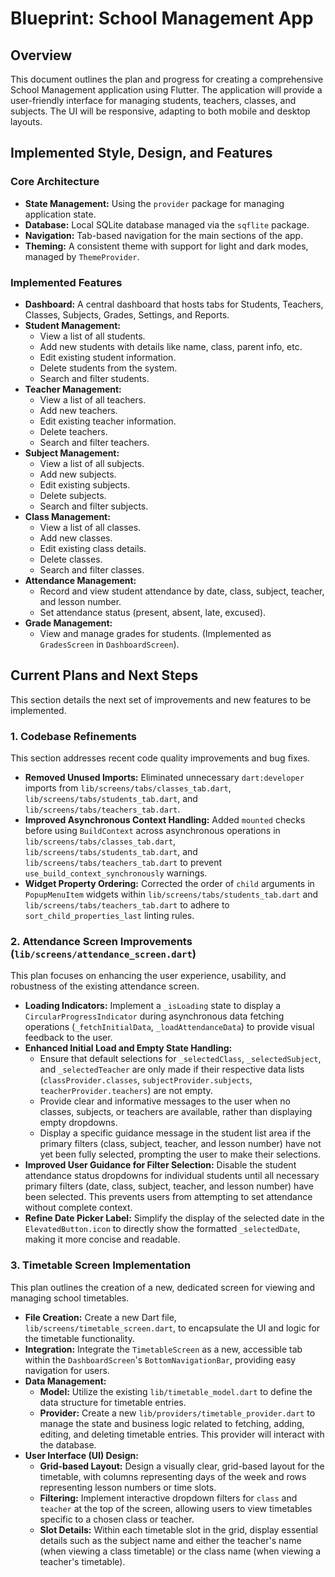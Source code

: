 # Blueprint: School Management App

## Overview

This document outlines the plan and progress for creating a comprehensive School Management application using Flutter. The application will provide a user-friendly interface for managing students, teachers, classes, and subjects. The UI will be responsive, adapting to both mobile and desktop layouts.

## Implemented Style, Design, and Features

### Core Architecture
- **State Management:** Using the `provider` package for managing application state.
- **Database:** Local SQLite database managed via the `sqflite` package.
- **Navigation:** Tab-based navigation for the main sections of the app.
- **Theming:** A consistent theme with support for light and dark modes, managed by `ThemeProvider`.

### Implemented Features
- **Dashboard:** A central dashboard that hosts tabs for Students, Teachers, Classes, Subjects, Grades, Settings, and Reports.
- **Student Management:**
    - View a list of all students.
    - Add new students with details like name, class, parent info, etc.
    - Edit existing student information.
    - Delete students from the system.
    - Search and filter students.
- **Teacher Management:**
    - View a list of all teachers.
    - Add new teachers.
    - Edit existing teacher information.
    - Delete teachers.
    - Search and filter teachers.
- **Subject Management:**
    - View a list of all subjects.
    - Add new subjects.
    - Edit existing subjects.
    - Delete subjects.
    - Search and filter subjects.
- **Class Management:**
    - View a list of all classes.
    - Add new classes.
    - Edit existing class details.
    - Delete classes.
    - Search and filter classes.
- **Attendance Management:**
    - Record and view student attendance by date, class, subject, teacher, and lesson number.
    - Set attendance status (present, absent, late, excused).
- **Grade Management:**
    - View and manage grades for students. (Implemented as `GradesScreen` in `DashboardScreen`).

## Current Plans and Next Steps

This section details the next set of improvements and new features to be implemented.

### 1. Codebase Refinements

This section addresses recent code quality improvements and bug fixes.

- **Removed Unused Imports:** Eliminated unnecessary `dart:developer` imports from `lib/screens/tabs/classes_tab.dart`, `lib/screens/tabs/students_tab.dart`, and `lib/screens/tabs/teachers_tab.dart`.
- **Improved Asynchronous Context Handling:** Added `mounted` checks before using `BuildContext` across asynchronous operations in `lib/screens/tabs/classes_tab.dart`, `lib/screens/tabs/students_tab.dart`, and `lib/screens/tabs/teachers_tab.dart` to prevent `use_build_context_synchronously` warnings.
- **Widget Property Ordering:** Corrected the order of `child` arguments in `PopupMenuItem` widgets within `lib/screens/tabs/students_tab.dart` and `lib/screens/tabs/teachers_tab.dart` to adhere to `sort_child_properties_last` linting rules.

### 2. Attendance Screen Improvements (`lib/screens/attendance_screen.dart`)

This plan focuses on enhancing the user experience, usability, and robustness of the existing attendance screen.

-   **Loading Indicators:** Implement a `_isLoading` state to display a `CircularProgressIndicator` during asynchronous data fetching operations (`_fetchInitialData`, `_loadAttendanceData`) to provide visual feedback to the user.
-   **Enhanced Initial Load and Empty State Handling:**
    -   Ensure that default selections for `_selectedClass`, `_selectedSubject`, and `_selectedTeacher` are only made if their respective data lists (`classProvider.classes`, `subjectProvider.subjects`, `teacherProvider.teachers`) are not empty.
    -   Provide clear and informative messages to the user when no classes, subjects, or teachers are available, rather than displaying empty dropdowns.
    -   Display a specific guidance message in the student list area if the primary filters (class, subject, teacher, and lesson number) have not yet been fully selected, prompting the user to make their selections.
-   **Improved User Guidance for Filter Selection:** Disable the student attendance status dropdowns for individual students until all necessary primary filters (date, class, subject, teacher, and lesson number) have been selected. This prevents users from attempting to set attendance without complete context.
-   **Refine Date Picker Label:** Simplify the display of the selected date in the `ElevatedButton.icon` to directly show the formatted `_selectedDate`, making it more concise and readable.

### 3. Timetable Screen Implementation

This plan outlines the creation of a new, dedicated screen for viewing and managing school timetables.

-   **File Creation:** Create a new Dart file, `lib/screens/timetable_screen.dart`, to encapsulate the UI and logic for the timetable functionality.
-   **Integration:** Integrate the `TimetableScreen` as a new, accessible tab within the `DashboardScreen`'s `BottomNavigationBar`, providing easy navigation for users.
-   **Data Management:**
    -   **Model:** Utilize the existing `lib/timetable_model.dart` to define the data structure for timetable entries.
    -   **Provider:** Create a new `lib/providers/timetable_provider.dart` to manage the state and business logic related to fetching, adding, editing, and deleting timetable entries. This provider will interact with the database.
-   **User Interface (UI) Design:**
    -   **Grid-based Layout:** Design a visually clear, grid-based layout for the timetable, with columns representing days of the week and rows representing lesson numbers or time slots.
    -   **Filtering:** Implement interactive dropdown filters for `class` and `teacher` at the top of the screen, allowing users to view timetables specific to a chosen class or teacher.
    -   **Slot Details:** Within each timetable slot in the grid, display essential details such as the subject name and either the teacher's name (when viewing a class timetable) or the class name (when viewing a teacher's timetable).
